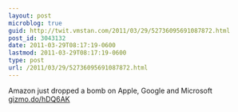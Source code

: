 ```yaml
---
layout: post
microblog: true
guid: http://twit.vmstan.com/2011/03/29/52736095691087872.html
post_id: 3043132
date: 2011-03-29T08:17:19-0600
lastmod: 2011-03-29T08:17:19-0600
type: post
url: /2011/03/29/52736095691087872.html
---
```

Amazon just dropped a bomb on Apple, Google and Microsoft [gizmo.do/hDQ6AK](http://gizmo.do/hDQ6AK)
